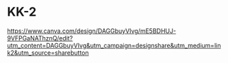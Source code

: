 # KK-2
https://www.canva.com/design/DAGGbuyVIvg/mE5BDHUJ-9VFPGaNAThznQ/edit?utm_content=DAGGbuyVIvg&utm_campaign=designshare&utm_medium=link2&utm_source=sharebutton
